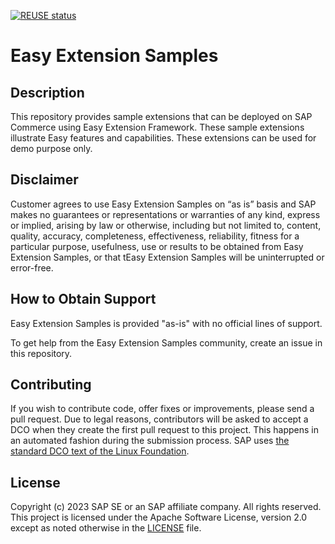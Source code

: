 [![REUSE status](https://api.reuse.software/badge/github.com/SAP-samples/easy-extension-samples)](https://api.reuse.software/info/github.com/SAP-samples/easy-extension-samples)

# Easy Extension Samples

## Description
This repository provides sample extensions that can be deployed on SAP Commerce using Easy Extension Framework.
These sample extensions illustrate Easy features and capabilities. These extensions can be used for demo purpose only.

## Disclaimer
Customer agrees to use Easy Extension Samples on “as is” basis and SAP makes no guarantees or representations or warranties of any kind, express or implied, arising by law or otherwise, including but not limited to, content, quality, accuracy, completeness, effectiveness, reliability, fitness for a particular purpose, usefulness, use or results to be obtained from Easy Extension Samples, or that tEasy Extension Samples will be uninterrupted or error-free.

## How to Obtain Support
Easy Extension Samples is provided "as-is" with no official lines of support.

To get help from the Easy Extension Samples community, create an issue in this repository.

## Contributing
If you wish to contribute code, offer fixes or improvements, please send a pull request. Due to legal reasons, contributors will be asked to accept a DCO when they create the first pull request to this project. This happens in an automated fashion during the submission process. SAP uses [the standard DCO text of the Linux Foundation](https://developercertificate.org/).

## License
Copyright (c) 2023 SAP SE or an SAP affiliate company. All rights reserved. This project is licensed under the Apache Software License, version 2.0 except as noted otherwise in the [LICENSE](LICENSE) file.
